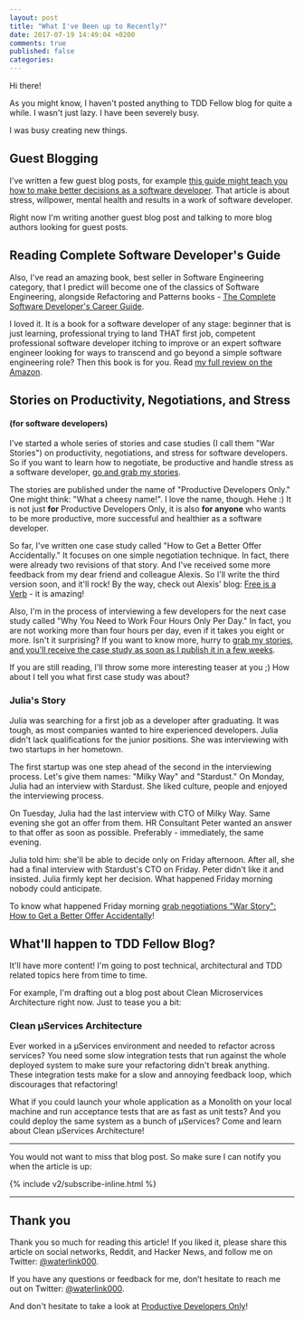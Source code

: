 ```yaml
---
layout: post
title: "What I've Been up to Recently?"
date: 2017-07-19 14:49:04 +0200
comments: true
published: false
categories:
---
```


Hi there!

As you might know, I haven't posted anything to TDD Fellow blog for quite a while. I wasn't just lazy. I have been severely busy.

I was busy creating new things.

## Guest Blogging

I've written a few guest blog posts, for example [this guide might teach you how to make better decisions as a software developer](https://simpleprogrammer.com/2017/05/26/making-decisions-simpler/). That article is about stress, willpower, mental health and results in a work of software developer.

Right now I'm writing another guest blog post and talking to more blog authors looking for guest posts.

## Reading Complete Software Developer's Guide

Also, I've read an amazing book, best seller in Software Engineering category, that I predict will become one of the classics of Software Engineering, alongside Refactoring and Patterns books - [The Complete Software Developer's Career Guide](https://www.amazon.com/Complete-Software-Developers-Career-Guide-ebook/dp/B073X6GNJ1/ref=tmm_kin_swatch_0?_encoding=UTF8&qid=1500389436&sr=8-2).

I loved it. It is a book for a software developer of any stage: beginner that is just learning, professional trying to land THAT first job, competent professional software developer itching to improve or an expert software engineer looking for ways to transcend and go beyond a simple software engineering role? Then this book is for you. Read [my full review on the Amazon](https://www.amazon.com/review/R2B6UMN473MTB7/ref=cm_cr_rdp_perm?ie=UTF8&ASIN=B073X6GNJ1).

## Stories on Productivity, Negotiations, and Stress
#### (for software developers)

I've started a whole series of stories and case studies (I call them "War Stories") on productivity, negotiations, and stress for software developers. So if you want to learn how to negotiate, be productive and handle stress as a software developer, [go and grab my stories](http://productivedevelopersonly.com).

The stories are published under the name of "Productive Developers Only." One might think: "What a cheesy name!". I love the name, though. Hehe :) It is not just **for** Productive Developers Only, it is also **for anyone** who wants to be more productive, more successful and healthier as a software developer.

So far, I've written one case study called "How to Get a Better Offer Accidentally." It focuses on one simple negotiation technique. In fact, there were already two revisions of that story. And I've received some more feedback from my dear friend and colleague Alexis. So I'll write the third version soon, and it'll rock! By the way, check out Alexis' blog: [Free is a Verb](http://freeisaverb.com) - it is amazing!

Also, I'm in the process of interviewing a few developers for the next case study called "Why You Need to Work Four Hours Only Per Day." In fact, you are not working more than four hours per day, even if it takes you eight or more. Isn't it surprising? If you want to know more, hurry to [grab my stories, and you'll receive the case study as soon as I publish it in a few weeks](http://productivedevelopersonly.com).

If you are still reading, I'll throw some more interesting teaser at you ;) How about I tell you what first case study was about?


### Julia's Story

Julia was searching for a first job as a developer after graduating. It was tough, as most companies wanted to hire experienced developers. Julia didn't lack qualifications for the junior positions. She was interviewing with two startups in her hometown.

<!-- more -->

The first startup was one step ahead of the second in the interviewing process. Let's give them names: "Milky Way" and "Stardust." On Monday, Julia had an interview with Stardust. She liked culture, people and enjoyed the interviewing process.

On Tuesday, Julia had the last interview with CTO of Milky Way. Same evening she got an offer from
them. HR Consultant Peter wanted an answer to that offer as soon as possible. Preferably - immediately, the same evening.

Julia told him: she'll be able to decide only on Friday afternoon. After all, she had a final interview with Stardust's CTO on Friday. Peter didn't like it and insisted. Julia firmly kept her decision. What happened Friday morning nobody could anticipate.

To know what happened Friday morning [grab negotiations "War Story": How to Get a Better Offer Accidentally](http://productivedevelopersonly.com)!

## What'll happen to TDD Fellow Blog?

It'll have more content! I'm going to post technical, architectural and TDD related topics here from time to time.

For example, I'm drafting out a blog post about Clean Microservices Architecture right now. Just to tease you a bit:

### Clean µServices Architecture

Ever worked in a µServices environment and needed to refactor across services? You need some slow integration tests that run against the whole deployed system to make sure your refactoring didn't break anything. These integration tests make for a slow and annoying feedback loop, which discourages that refactoring!

What if you could launch your whole application as a Monolith on your local machine and run acceptance tests that are as fast as unit tests? And you could deploy the same system as a bunch of µServices? Come and learn about Clean µServices Architecture!

---

You would not want to miss that blog post. So make sure I can notify you when the article is up:

{% include v2/subscribe-inline.html %}

---

## Thank you

Thank you so much for reading this article! If you liked it, please share this article on social networks, Reddit, and Hacker News, and follow me on Twitter: [@waterlink000](https://twitter.com/waterlink000).

If you have any questions or feedback for me, don’t hesitate to reach me out on Twitter: [@waterlink000](https://twitter.com/waterlink000).

And don't hesitate to take a look at [Productive Developers Only](http://productivedevelopersonly.com)!
